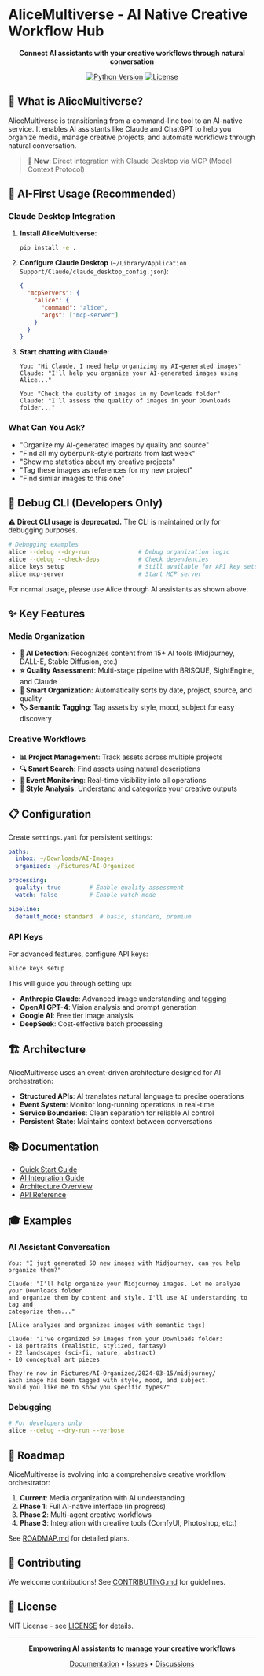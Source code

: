 # AliceMultiverse - AI Native Creative Workflow Hub

<div align="center">

**Connect AI assistants with your creative workflows through natural conversation**

[![Python Version](https://img.shields.io/badge/python-3.12+-blue.svg)](https://www.python.org/downloads/)
[![License](https://img.shields.io/badge/license-MIT-green.svg)](LICENSE)

</div>

## 🎯 What is AliceMultiverse?

AliceMultiverse is transitioning from a command-line tool to an AI-native service. It enables AI assistants like Claude and ChatGPT to help you organize media, manage creative projects, and automate workflows through natural conversation.

> **🚀 New**: Direct integration with Claude Desktop via MCP (Model Context Protocol)

## 🤖 AI-First Usage (Recommended)

### Claude Desktop Integration

1. **Install AliceMultiverse**:
   ```bash
   pip install -e .
   ```

2. **Configure Claude Desktop** (`~/Library/Application Support/Claude/claude_desktop_config.json`):
   ```json
   {
     "mcpServers": {
       "alice": {
         "command": "alice",
         "args": ["mcp-server"]
       }
     }
   }
   ```

3. **Start chatting with Claude**:
   ```
   You: "Hi Claude, I need help organizing my AI-generated images"
   Claude: "I'll help you organize your AI-generated images using Alice..."
   
   You: "Check the quality of images in my Downloads folder"
   Claude: "I'll assess the quality of images in your Downloads folder..."
   ```

### What Can You Ask?

- "Organize my AI-generated images by quality and source"
- "Find all my cyberpunk-style portraits from last week"
- "Show me statistics about my creative projects"
- "Tag these images as references for my new project"
- "Find similar images to this one"

## 🔧 Debug CLI (Developers Only)

⚠️ **Direct CLI usage is deprecated.** The CLI is maintained only for debugging purposes.

```bash
# Debugging examples
alice --debug --dry-run              # Debug organization logic
alice --debug --check-deps           # Check dependencies
alice keys setup                     # Still available for API key setup
alice mcp-server                     # Start MCP server
```

For normal usage, please use Alice through AI assistants as shown above.

## ✨ Key Features

### Media Organization
- **🤖 AI Detection**: Recognizes content from 15+ AI tools (Midjourney, DALL-E, Stable Diffusion, etc.)
- **⭐ Quality Assessment**: Multi-stage pipeline with BRISQUE, SightEngine, and Claude
- **📁 Smart Organization**: Automatically sorts by date, project, source, and quality
- **🏷️ Semantic Tagging**: Tag assets by style, mood, subject for easy discovery

### Creative Workflows
- **📊 Project Management**: Track assets across multiple projects
- **🔍 Smart Search**: Find assets using natural descriptions
- **🔄 Event Monitoring**: Real-time visibility into all operations
- **🎨 Style Analysis**: Understand and categorize your creative outputs

## 📋 Configuration

Create `settings.yaml` for persistent settings:
```yaml
paths:
  inbox: ~/Downloads/AI-Images
  organized: ~/Pictures/AI-Organized

processing:
  quality: true        # Enable quality assessment
  watch: false         # Enable watch mode

pipeline:
  default_mode: standard  # basic, standard, premium
```

### API Keys

For advanced features, configure API keys:
```bash
alice keys setup
```

This will guide you through setting up:
- **Anthropic Claude**: Advanced image understanding and tagging
- **OpenAI GPT-4**: Vision analysis and prompt generation
- **Google AI**: Free tier image analysis
- **DeepSeek**: Cost-effective batch processing

## 🏗️ Architecture

AliceMultiverse uses an event-driven architecture designed for AI orchestration:

- **Structured APIs**: AI translates natural language to precise operations
- **Event System**: Monitor long-running operations in real-time
- **Service Boundaries**: Clean separation for reliable AI control
- **Persistent State**: Maintains context between conversations

## 📚 Documentation

- [Quick Start Guide](QUICKSTART.md)
- [AI Integration Guide](docs/integrations/claude-desktop.md)
- [Architecture Overview](docs/architecture/)
- [API Reference](docs/api/reference/)

## 🎓 Examples

### AI Assistant Conversation
```
You: "I just generated 50 new images with Midjourney, can you help organize them?"

Claude: "I'll help organize your Midjourney images. Let me analyze your Downloads folder 
and organize them by content and style. I'll use AI understanding to tag and 
categorize them..."

[Alice analyzes and organizes images with semantic tags]

Claude: "I've organized 50 images from your Downloads folder:
- 18 portraits (realistic, stylized, fantasy)
- 22 landscapes (sci-fi, nature, abstract)  
- 10 conceptual art pieces

They're now in Pictures/AI-Organized/2024-03-15/midjourney/
Each image has been tagged with style, mood, and subject. 
Would you like me to show you specific types?"
```

### Debugging
```bash
# For developers only
alice --debug --dry-run --verbose
```

## 🔮 Roadmap

AliceMultiverse is evolving into a comprehensive creative workflow orchestrator:

1. **Current**: Media organization with AI understanding
2. **Phase 1**: Full AI-native interface (in progress)
3. **Phase 2**: Multi-agent creative workflows
4. **Phase 3**: Integration with creative tools (ComfyUI, Photoshop, etc.)

See [ROADMAP.md](ROADMAP.md) for detailed plans.

## 🤝 Contributing

We welcome contributions! See [CONTRIBUTING.md](CONTRIBUTING.md) for guidelines.

## 📄 License

MIT License - see [LICENSE](LICENSE) for details.

---

<div align="center">

**Empowering AI assistants to manage your creative workflows**

[Documentation](https://github.com/Alysonhower/AliceMultiverse/docs) • 
[Issues](https://github.com/Alysonhower/AliceMultiverse/issues) • 
[Discussions](https://github.com/Alysonhower/AliceMultiverse/discussions)

</div>